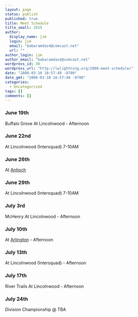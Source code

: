 ```yaml
---
layout: page
status: publish
published: true
title: Meet Schedule
title_small: 2019
author: 
  display_name: jim
  login: jim
  email: "babaramdas4@comcast.net"
  url: ""
author_login: jim
author_email: "babaramdas4@comcast.net"
wordpress_id: 30
wordpress_url: "http://lwlightning.org/2008-meet-schedule/"
date: "2008-03-10 10:57:48 -0700"
date_gmt: "2008-03-10 16:57:48 -0700"
categories: 
  - Uncategorized
tags: []
comments: []
---
```


### June 19th 
Buffalo Grove At Lincolnwood - Afternoon

### June 22nd
At Lincolnwood (Intersquad) 7-10AM

### June 26th
At [Antioch](/maps/antioch/)

### June 29th
At Lincolnwood (Intersquad) 7-10AM

### July 3rd 
McHenry At Lincolnwood - Afternoon

### July 10th
At [Arlington](/maps/arlington/) - Afternoon

### July 13th
At Lincolnwood (Intersquad) - Afternoon

### July 17th
River Trails At Lincolnwood - Afternoon

### July 24th
Division Championship @ TBA
